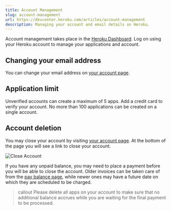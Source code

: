 ```yaml
---
title: Account Management
slug: account-management
url: https://devcenter.heroku.com/articles/account-management
description: Managing your account and email details on Heroku.
---
```


Account management takes place in the [Heroku Dashboard](https://dashboard.heroku.com).  Log on using your Heroku account to manage your applications and account.

## Changing your email address

You can change your email address on [your account page](https://dashboard.heroku.com/account).

## Application limit

Unverified accounts can create a maximum of 5 apps. Add a credit card to verify your account. No more than 100 applications can be created on a single account.

## Account deletion

You may close your account by visiting [your account page](https://dashboard.heroku.com/account). 
At the bottom of the page you will see a link to close your account.

![Close Account](https://s3.amazonaws.com/heroku.devcenter/heroku_assets/images/174-original.jpg?1369331529 'Optional title')

If you have any unpaid balance, you may need to place a payment before you will be able to close the account. Older invoices can be taken care of from the [pay balance page](https://dashboard.heroku.com/account/pay-balance), while newer ones may have a future date on which they are scheduled to be charged.

> callout
> Please delete all apps on your account to make sure that no additional balance accrues while you are waiting for the final payment to be processed. 
